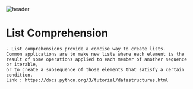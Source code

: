 ![header][def]

[def]: https://capsule-render.vercel.app/api?type=waving&color=auto&height=300&section=header&text=%20Reference&fontSize=90

# List Comprehension
    - List comprehensions provide a concise way to create lists. 
    Common applications are to make new lists where each element is the result of some operations applied to each member of another sequence or iterable, 
    or to create a subsequence of those elements that satisfy a certain condition.
    Link : https://docs.python.org/3/tutorial/datastructures.html
